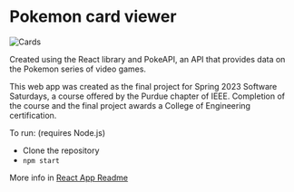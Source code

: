 # Pokemon card viewer

![Cards](images/pokemoncards.gif)

Created using the React library and PokeAPI, an API that provides data on the Pokemon series of video games.

This web app was created as the final project for Spring 2023 Software Saturdays, a course offered by the Purdue chapter of IEEE. Completion of the course and the final project awards a College of Engineering certification.

To run: (requires Node.js)

- Clone the repository
- ```npm start```   

More info in [React App Readme](Create_React_App_Info.md)